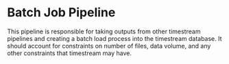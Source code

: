 # Batch Job Pipeline

This pipeline is responsible for taking outputs from other timestream pipelines and creating a batch load process into the timestream database. It should account for constraints on number of files, data volume, and any other constraints that timestream may have.
